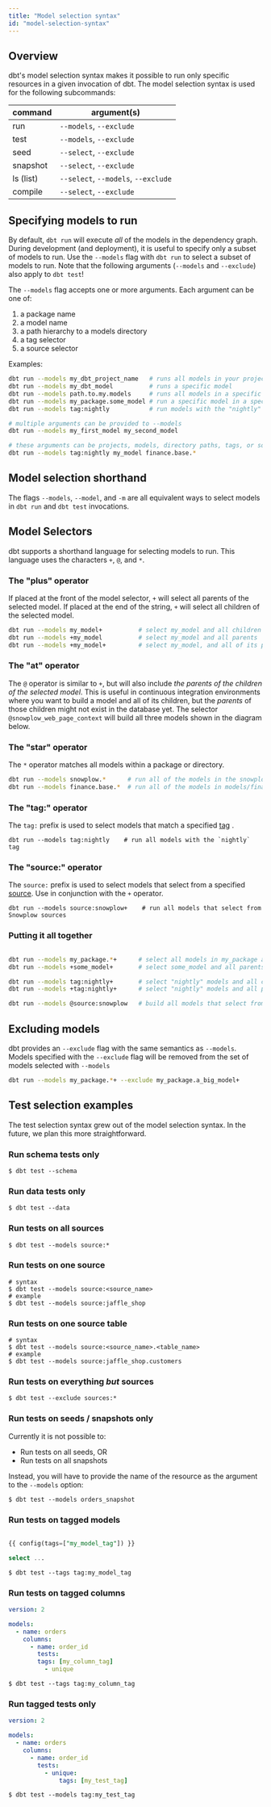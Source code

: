 ```yaml
---
title: "Model selection syntax"
id: "model-selection-syntax"
---
```


## Overview

dbt's model selection syntax makes it possible to run only specific resources in a given invocation of dbt. The model selection syntax is used for the following subcommands:

| command   | argument(s)                         |
| :-------- | ----------------------------------- |
| run       | `--models`, `--exclude`             |
| test      | `--models`, `--exclude`             |
| seed      | `--select`, `--exclude`             |
| snapshot  | `--select`, `--exclude`             |
| ls (list) | `--select`, `--models`, `--exclude` |
| compile   | `--select`, `--exclude`             |




## Specifying models to run

By default, `dbt run` will execute _all_ of the models in the dependency graph. During development (and deployment), it is useful to specify only a subset of models to run. Use the `--models` flag with `dbt run` to select a subset of models to run. Note that the following arguments (`--models` and `--exclude`) also apply to `dbt test`!

The `--models` flag accepts one or more arguments. Each argument can be one of:

1. a package name
2. a model name
3. a path hierarchy to a models directory
4. a tag selector
5. a source selector

Examples:
```bash
dbt run --models my_dbt_project_name   # runs all models in your project
dbt run --models my_dbt_model          # runs a specific model
dbt run --models path.to.my.models     # runs all models in a specific directory
dbt run --models my_package.some_model # run a specific model in a specific package
dbt run --models tag:nightly           # run models with the "nightly" tag

# multiple arguments can be provided to --models
dbt run --models my_first_model my_second_model

# these arguments can be projects, models, directory paths, tags, or sources
dbt run --models tag:nightly my_model finance.base.*
```

## Model selection shorthand
The flags `--models`, `--model`, and `-m` are all equivalent ways to select models in `dbt run` and `dbt test` invocations.

## Model Selectors
dbt supports a shorthand language for selecting models to run. This language uses the characters `+`, `@`, and `*`.

### The "plus" operator
If placed at the front of the model selector, `+` will select all parents of the selected model. If placed at the end of the string, `+` will select all children of the selected model.

```bash
dbt run --models my_model+          # select my_model and all children
dbt run --models +my_model          # select my_model and all parents
dbt run --models +my_model+         # select my_model, and all of its parents and children
```

### The "at" operator
The `@` operator is similar to `+`, but will also include _the parents of the children of the selected model_. This is useful in continuous integration environments where you want to build a model and all of its children, but the _parents_ of those children might not exist in the database yet. The selector `@snowplow_web_page_context` will build all three models shown in the diagram below.

<Lightbox src="/img/docs/running-a-dbt-project/command-line-interface/1643e30-Screen_Shot_2019-03-11_at_7.18.20_PM.png" title="@snowplow_web_page_context will select all of the models shown here"/>

### The "star" operator
The `*` operator matches all models within a package or directory.

```bash
dbt run --models snowplow.*      # run all of the models in the snowplow package
dbt run --models finance.base.*  # run all of the models in models/finance/base
```

### The "tag:" operator
The `tag:` prefix is used to select models that match a specified [tag](tags) .

```
dbt run --models tag:nightly    # run all models with the `nightly` tag
```

### The "source:" operator
The `source:` prefix is used to select models that select from a specified [source](using-sources). Use in conjunction with the `+` operator.

```
dbt run --models source:snowplow+    # run all models that select from Snowplow sources
```

### Putting it all together
```bash

dbt run --models my_package.*+      # select all models in my_package and their children
dbt run --models +some_model+       # select some_model and all parents and children

dbt run --models tag:nightly+       # select "nightly" models and all children
dbt run --models +tag:nightly+      # select "nightly" models and all parents and children

dbt run --models @source:snowplow   # build all models that select from snowplow sources, plus their parents
```

## Excluding models
dbt provides an `--exclude` flag with the same semantics as `--models`. Models specified with the `--exclude` flag will be removed from the set of models selected with `--models`

```bash
dbt run --models my_package.*+ --exclude my_package.a_big_model+
```


## Test selection examples
The test selection syntax grew out of the model selection syntax. In the future, we plan this more straightforward.

### Run schema tests only

```shell
$ dbt test --schema
```

### Run data tests only

```shell
$ dbt test --data
```


### Run tests on all sources

```shell
$ dbt test --models source:*
```

### Run tests on one source

```shell
# syntax
$ dbt test --models source:<source_name>
# example
$ dbt test --models source:jaffle_shop
```

### Run tests on one source table

```shell
# syntax
$ dbt test --models source:<source_name>.<table_name>
# example
$ dbt test --models source:jaffle_shop.customers
```


### Run tests on everything _but_ sources

```shell
$ dbt test --exclude sources:*
```

### Run tests on seeds / snapshots only

Currently it is not possible to:
* Run tests on all seeds, OR
* Run tests on all snapshots

Instead, you will have to provide the name of the resource as the argument to the `--models` option:

```shell
$ dbt test --models orders_snapshot
```
### Run tests on tagged models

<File name='models/<filename>.sql'>

```sql

{{ config(tags=["my_model_tag"]) }}

select ...

```

</File>

```shell
$ dbt test --tags tag:my_model_tag
```

### Run tests on tagged columns
<File name='models/<filename>.yml'>

```yml
version: 2

models:
  - name: orders
    columns:
      - name: order_id
        tests:
        tags: [my_column_tag]
          - unique

```

</File>

```shell
$ dbt test --tags tag:my_column_tag
```

### Run tagged tests only

<File name='models/<filename>.yml'>

```yml
version: 2

models:
  - name: orders
    columns:
      - name: order_id
        tests:
          - unique:
              tags: [my_test_tag]

```

</File>


```shell
$ dbt test --models tag:my_test_tag
```

<!---
## List selection examples
### List all models that are materialized as tables

--->
